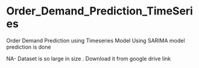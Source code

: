 # Order_Demand_Prediction_TimeSeries
Order Demand Prediction using Timeseries Model
Using SARIMA model prediction is done

NA- Dataset is so large in size .
Download it from google drive link
